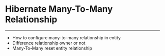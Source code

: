 # Hibernate Many-To-Many Relationship
---
- How to configure many-to-many relationship in entity
- Difference relationship owner or not
- Many-To-Many reset entity relationship
